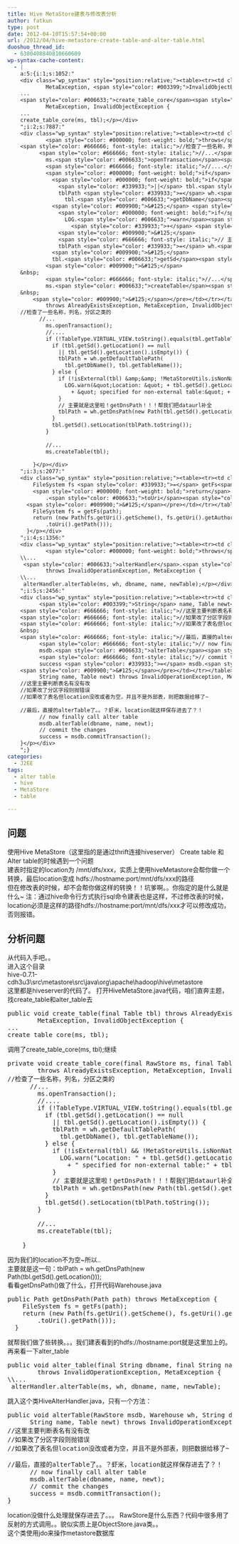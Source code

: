 ```yaml
---
title: Hive MetaStore建表与修改表分析
author: fatkun
type: post
date: 2012-04-10T15:57:54+00:00
url: /2012/04/hive-metastore-create-table-and-alter-table.html
duoshuo_thread_id:
  - 6300408840810660609
wp-syntax-cache-content:
  - |
    a:5:{i:1;s:1052:"
    <div class="wp_syntax" style="position:relative;"><table><tr><td class="code"><pre class="java" style="font-family:monospace;"><span style="color: #000000; font-weight: bold;">public</span> <span style="color: #000066; font-weight: bold;">void</span> create_table<span style="color: #009900;">&#40;</span><span style="color: #000000; font-weight: bold;">final</span> Table tbl<span style="color: #009900;">&#41;</span> <span style="color: #000000; font-weight: bold;">throws</span> AlreadyExistsException,
            MetaException, <span style="color: #003399;">InvalidObjectException</span> <span style="color: #009900;">&#123;</span>
    ...
    <span style="color: #006633;">create_table_core</span><span style="color: #009900;">&#40;</span>ms, tbl<span style="color: #009900;">&#41;</span><span style="color: #339933;">;</span></pre></td></tr></table><p class="theCode" style="display:none;">public void create_table(final Table tbl) throws AlreadyExistsException,
            MetaException, InvalidObjectException {
    ...
    create_table_core(ms, tbl);</p></div>
    ";i:2;s:7887:"
    <div class="wp_syntax" style="position:relative;"><table><tr><td class="code"><pre class="java" style="font-family:monospace;">    <span style="color: #000000; font-weight: bold;">private</span> <span style="color: #000066; font-weight: bold;">void</span> create_table_core<span style="color: #009900;">&#40;</span><span style="color: #000000; font-weight: bold;">final</span> RawStore ms, <span style="color: #000000; font-weight: bold;">final</span> Table tbl<span style="color: #009900;">&#41;</span>
            <span style="color: #000000; font-weight: bold;">throws</span> AlreadyExistsException, MetaException, <span style="color: #003399;">InvalidObjectException</span> <span style="color: #009900;">&#123;</span>
    <span style="color: #666666; font-style: italic;">//检查了一些名称，列名，分区之类的</span>
          <span style="color: #666666; font-style: italic;">//...</span>
            ms.<span style="color: #006633;">openTransaction</span><span style="color: #009900;">&#40;</span><span style="color: #009900;">&#41;</span><span style="color: #339933;">;</span>
            <span style="color: #666666; font-style: italic;">//....</span>
            <span style="color: #000000; font-weight: bold;">if</span> <span style="color: #009900;">&#40;</span><span style="color: #339933;">!</span>TableType.<span style="color: #006633;">VIRTUAL_VIEW</span>.<span style="color: #006633;">toString</span><span style="color: #009900;">&#40;</span><span style="color: #009900;">&#41;</span>.<span style="color: #006633;">equals</span><span style="color: #009900;">&#40;</span>tbl.<span style="color: #006633;">getTableType</span><span style="color: #009900;">&#40;</span><span style="color: #009900;">&#41;</span><span style="color: #009900;">&#41;</span><span style="color: #009900;">&#41;</span> <span style="color: #009900;">&#123;</span>
              <span style="color: #000000; font-weight: bold;">if</span> <span style="color: #009900;">&#40;</span>tbl.<span style="color: #006633;">getSd</span><span style="color: #009900;">&#40;</span><span style="color: #009900;">&#41;</span>.<span style="color: #006633;">getLocation</span><span style="color: #009900;">&#40;</span><span style="color: #009900;">&#41;</span> <span style="color: #339933;">==</span> <span style="color: #000066; font-weight: bold;">null</span>
                <span style="color: #339933;">||</span> tbl.<span style="color: #006633;">getSd</span><span style="color: #009900;">&#40;</span><span style="color: #009900;">&#41;</span>.<span style="color: #006633;">getLocation</span><span style="color: #009900;">&#40;</span><span style="color: #009900;">&#41;</span>.<span style="color: #006633;">isEmpty</span><span style="color: #009900;">&#40;</span><span style="color: #009900;">&#41;</span><span style="color: #009900;">&#41;</span> <span style="color: #009900;">&#123;</span>
                tblPath <span style="color: #339933;">=</span> wh.<span style="color: #006633;">getDefaultTablePath</span><span style="color: #009900;">&#40;</span>
                  tbl.<span style="color: #006633;">getDbName</span><span style="color: #009900;">&#40;</span><span style="color: #009900;">&#41;</span>, tbl.<span style="color: #006633;">getTableName</span><span style="color: #009900;">&#40;</span><span style="color: #009900;">&#41;</span><span style="color: #009900;">&#41;</span><span style="color: #339933;">;</span>
              <span style="color: #009900;">&#125;</span> <span style="color: #000000; font-weight: bold;">else</span> <span style="color: #009900;">&#123;</span>
                <span style="color: #000000; font-weight: bold;">if</span> <span style="color: #009900;">&#40;</span><span style="color: #339933;">!</span>isExternal<span style="color: #009900;">&#40;</span>tbl<span style="color: #009900;">&#41;</span> <span style="color: #339933;">&amp;&amp;</span> <span style="color: #339933;">!</span>MetaStoreUtils.<span style="color: #006633;">isNonNativeTable</span><span style="color: #009900;">&#40;</span>tbl<span style="color: #009900;">&#41;</span><span style="color: #009900;">&#41;</span> <span style="color: #009900;">&#123;</span>
                  LOG.<span style="color: #006633;">warn</span><span style="color: #009900;">&#40;</span><span style="color: #0000ff;">&quot;Location: &quot;</span> <span style="color: #339933;">+</span> tbl.<span style="color: #006633;">getSd</span><span style="color: #009900;">&#40;</span><span style="color: #009900;">&#41;</span>.<span style="color: #006633;">getLocation</span><span style="color: #009900;">&#40;</span><span style="color: #009900;">&#41;</span>
                    <span style="color: #339933;">+</span> <span style="color: #0000ff;">&quot; specified for non-external table:&quot;</span> <span style="color: #339933;">+</span> tbl.<span style="color: #006633;">getTableName</span><span style="color: #009900;">&#40;</span><span style="color: #009900;">&#41;</span><span style="color: #009900;">&#41;</span><span style="color: #339933;">;</span>
                <span style="color: #009900;">&#125;</span>
                <span style="color: #666666; font-style: italic;">// 主要就是这里啦！getDnsPath！！！帮我们把dataurl补全</span>
                tblPath <span style="color: #339933;">=</span> wh.<span style="color: #006633;">getDnsPath</span><span style="color: #009900;">&#40;</span><span style="color: #000000; font-weight: bold;">new</span> Path<span style="color: #009900;">&#40;</span>tbl.<span style="color: #006633;">getSd</span><span style="color: #009900;">&#40;</span><span style="color: #009900;">&#41;</span>.<span style="color: #006633;">getLocation</span><span style="color: #009900;">&#40;</span><span style="color: #009900;">&#41;</span><span style="color: #009900;">&#41;</span><span style="color: #009900;">&#41;</span><span style="color: #339933;">;</span>
              <span style="color: #009900;">&#125;</span>
              tbl.<span style="color: #006633;">getSd</span><span style="color: #009900;">&#40;</span><span style="color: #009900;">&#41;</span>.<span style="color: #006633;">setLocation</span><span style="color: #009900;">&#40;</span>tblPath.<span style="color: #006633;">toString</span><span style="color: #009900;">&#40;</span><span style="color: #009900;">&#41;</span><span style="color: #009900;">&#41;</span><span style="color: #339933;">;</span>
            <span style="color: #009900;">&#125;</span>
    &nbsp;
            <span style="color: #666666; font-style: italic;">//...</span>
            ms.<span style="color: #006633;">createTable</span><span style="color: #009900;">&#40;</span>tbl<span style="color: #009900;">&#41;</span><span style="color: #339933;">;</span>
    &nbsp;
        <span style="color: #009900;">&#125;</span></pre></td></tr></table><p class="theCode" style="display:none;">    private void create_table_core(final RawStore ms, final Table tbl)
            throws AlreadyExistsException, MetaException, InvalidObjectException {
    //检查了一些名称，列名，分区之类的
          //...
            ms.openTransaction();
            //....
            if (!TableType.VIRTUAL_VIEW.toString().equals(tbl.getTableType())) {
              if (tbl.getSd().getLocation() == null
                || tbl.getSd().getLocation().isEmpty()) {
                tblPath = wh.getDefaultTablePath(
                  tbl.getDbName(), tbl.getTableName());
              } else {
                if (!isExternal(tbl) &amp;&amp; !MetaStoreUtils.isNonNativeTable(tbl)) {
                  LOG.warn(&quot;Location: &quot; + tbl.getSd().getLocation()
                    + &quot; specified for non-external table:&quot; + tbl.getTableName());
                }
                // 主要就是这里啦！getDnsPath！！！帮我们把dataurl补全
                tblPath = wh.getDnsPath(new Path(tbl.getSd().getLocation()));
              }
              tbl.getSd().setLocation(tblPath.toString());
            }
    
            //...
            ms.createTable(tbl);
    
        }</p></div>
    ";i:3;s:2077:"
    <div class="wp_syntax" style="position:relative;"><table><tr><td class="code"><pre class="java" style="font-family:monospace;">  <span style="color: #000000; font-weight: bold;">public</span> Path getDnsPath<span style="color: #009900;">&#40;</span>Path path<span style="color: #009900;">&#41;</span> <span style="color: #000000; font-weight: bold;">throws</span> MetaException <span style="color: #009900;">&#123;</span>
        FileSystem fs <span style="color: #339933;">=</span> getFs<span style="color: #009900;">&#40;</span>path<span style="color: #009900;">&#41;</span><span style="color: #339933;">;</span>
        <span style="color: #000000; font-weight: bold;">return</span> <span style="color: #009900;">&#40;</span><span style="color: #000000; font-weight: bold;">new</span> Path<span style="color: #009900;">&#40;</span>fs.<span style="color: #006633;">getUri</span><span style="color: #009900;">&#40;</span><span style="color: #009900;">&#41;</span>.<span style="color: #006633;">getScheme</span><span style="color: #009900;">&#40;</span><span style="color: #009900;">&#41;</span>, fs.<span style="color: #006633;">getUri</span><span style="color: #009900;">&#40;</span><span style="color: #009900;">&#41;</span>.<span style="color: #006633;">getAuthority</span><span style="color: #009900;">&#40;</span><span style="color: #009900;">&#41;</span>, path
            .<span style="color: #006633;">toUri</span><span style="color: #009900;">&#40;</span><span style="color: #009900;">&#41;</span>.<span style="color: #006633;">getPath</span><span style="color: #009900;">&#40;</span><span style="color: #009900;">&#41;</span><span style="color: #009900;">&#41;</span><span style="color: #009900;">&#41;</span><span style="color: #339933;">;</span>
      <span style="color: #009900;">&#125;</span></pre></td></tr></table><p class="theCode" style="display:none;">  public Path getDnsPath(Path path) throws MetaException {
        FileSystem fs = getFs(path);
        return (new Path(fs.getUri().getScheme(), fs.getUri().getAuthority(), path
            .toUri().getPath()));
      }</p></div>
    ";i:4;s:1356:"
    <div class="wp_syntax" style="position:relative;"><table><tr><td class="code"><pre class="java" style="font-family:monospace;">    <span style="color: #000000; font-weight: bold;">public</span> <span style="color: #000066; font-weight: bold;">void</span> alter_table<span style="color: #009900;">&#40;</span><span style="color: #000000; font-weight: bold;">final</span> <span style="color: #003399;">String</span> dbname, <span style="color: #000000; font-weight: bold;">final</span> <span style="color: #003399;">String</span> name, <span style="color: #000000; font-weight: bold;">final</span> Table newTable<span style="color: #009900;">&#41;</span>
            <span style="color: #000000; font-weight: bold;">throws</span> InvalidOperationException, MetaException <span style="color: #009900;">&#123;</span>
    \\...
     <span style="color: #006633;">alterHandler</span>.<span style="color: #006633;">alterTable</span><span style="color: #009900;">&#40;</span>ms, wh, dbname, name, newTable<span style="color: #009900;">&#41;</span><span style="color: #339933;">;</span></pre></td></tr></table><p class="theCode" style="display:none;">    public void alter_table(final String dbname, final String name, final Table newTable)
            throws InvalidOperationException, MetaException {
    \\...
     alterHandler.alterTable(ms, wh, dbname, name, newTable);</p></div>
    ";i:5;s:2456:"
    <div class="wp_syntax" style="position:relative;"><table><tr><td class="code"><pre class="java" style="font-family:monospace;"><span style="color: #000000; font-weight: bold;">public</span> <span style="color: #000066; font-weight: bold;">void</span> alterTable<span style="color: #009900;">&#40;</span>RawStore msdb, Warehouse wh, <span style="color: #003399;">String</span> dbname,
          <span style="color: #003399;">String</span> name, Table newt<span style="color: #009900;">&#41;</span> <span style="color: #000000; font-weight: bold;">throws</span> InvalidOperationException, MetaException <span style="color: #009900;">&#123;</span>
    <span style="color: #666666; font-style: italic;">//这里主要判断表名有没有改</span>
    <span style="color: #666666; font-style: italic;">//如果改了分区字段则抛错误</span>
    <span style="color: #666666; font-style: italic;">//如果改了表名但location没改或者为空，并且不是外部表，则把数据给移了~</span>
    &nbsp;
    <span style="color: #666666; font-style: italic;">//最后，直接的alterTable了。。？虾米，location就这样保存进去了？！</span>
          <span style="color: #666666; font-style: italic;">// now finally call alter table</span>
          msdb.<span style="color: #006633;">alterTable</span><span style="color: #009900;">&#40;</span>dbname, name, newt<span style="color: #009900;">&#41;</span><span style="color: #339933;">;</span>
          <span style="color: #666666; font-style: italic;">// commit the changes</span>
          success <span style="color: #339933;">=</span> msdb.<span style="color: #006633;">commitTransaction</span><span style="color: #009900;">&#40;</span><span style="color: #009900;">&#41;</span><span style="color: #339933;">;</span>
    <span style="color: #009900;">&#125;</span></pre></td></tr></table><p class="theCode" style="display:none;">public void alterTable(RawStore msdb, Warehouse wh, String dbname,
          String name, Table newt) throws InvalidOperationException, MetaException {
    //这里主要判断表名有没有改
    //如果改了分区字段则抛错误
    //如果改了表名但location没改或者为空，并且不是外部表，则把数据给移了~
    
    //最后，直接的alterTable了。。？虾米，location就这样保存进去了？！
          // now finally call alter table
          msdb.alterTable(dbname, name, newt);
          // commit the changes
          success = msdb.commitTransaction();
    }</p></div>
    ";}
categories:
  - J2EE
tags:
  - alter table
  - hive
  - MetaStore
  - table

---
```

## 问题

使用Hive MetaStore（这里指的是通过thrift连接hiveserver） Create table 和 Alter table的时候遇到一个问题  
建表时指定的location为 /mnt/dfs/xxx，实质上使用hiveMetastore会帮你做一个转换，最后location变成 hdfs://hostname:port/mnt/dfs/xxx的路径  
但在修改表的时候，却不会帮你做这样的转换！！坑爹啊。。你指定的是什么就是什么~
注：通过hive命令行方式执行sql命令建表也是这样，不过修改表的时候，location必须是这样的路径hdfs://hostname:port/mnt/dfs/xxx才可以修改成功，否则报错。
## 分析问题

从代码入手吧。。  
进入这个目录  
hive-0.7.1-cdh3u3\src\metastore\src\java\org\apache\hadoop\hive\metastore  
这里都是hiveserver的代码了。
打开HiveMetaStore.java代码，咱们直奔主题，找create\_table和alter\_table去
<pre escaped="true" lang="java">public void create_table(final Table tbl) throws AlreadyExistsException,
        MetaException, InvalidObjectException {
...
create_table_core(ms, tbl);
</pre>
调用了create\_table\_core(ms, tbl);继续
<pre escaped="true" lang="java">private void create_table_core(final RawStore ms, final Table tbl)
        throws AlreadyExistsException, MetaException, InvalidObjectException {
//检查了一些名称，列名，分区之类的
      //...
        ms.openTransaction();
        //....
        if (!TableType.VIRTUAL_VIEW.toString().equals(tbl.getTableType())) {
          if (tbl.getSd().getLocation() == null
            || tbl.getSd().getLocation().isEmpty()) {
            tblPath = wh.getDefaultTablePath(
              tbl.getDbName(), tbl.getTableName());
          } else {
            if (!isExternal(tbl) && !MetaStoreUtils.isNonNativeTable(tbl)) {
              LOG.warn("Location: " + tbl.getSd().getLocation()
                + " specified for non-external table:" + tbl.getTableName());
            }
            // 主要就是这里啦！getDnsPath！！！帮我们把dataurl补全
            tblPath = wh.getDnsPath(new Path(tbl.getSd().getLocation()));
          }
          tbl.getSd().setLocation(tblPath.toString());
        }

        //...
        ms.createTable(tbl);

    }</pre>
因为我们的location不为空~所以..  
主要就是这一句：tblPath = wh.getDnsPath(new Path(tbl.getSd().getLocation()));  
看看getDnsPath()做了什么，打开代码Warehouse.java
<pre escaped="true" lang="java">public Path getDnsPath(Path path) throws MetaException {
    FileSystem fs = getFs(path);
    return (new Path(fs.getUri().getScheme(), fs.getUri().getAuthority(), path
        .toUri().getPath()));
  }</pre>
就帮我们做了些转换。。。我们建表看到的hdfs://hostname:port就是这里加上的。
再来看一下alter_table
<pre escaped="true" lang="java">public void alter_table(final String dbname, final String name, final Table newTable)
        throws InvalidOperationException, MetaException {
\\...
 alterHandler.alterTable(ms, wh, dbname, name, newTable);</pre>
跳入这个类HiveAlterHandler.java，只有一个方法：
<pre escaped="true" lang="java">public void alterTable(RawStore msdb, Warehouse wh, String dbname,
      String name, Table newt) throws InvalidOperationException, MetaException {
//这里主要判断表名有没有改
//如果改了分区字段则抛错误
//如果改了表名但location没改或者为空，并且不是外部表，则把数据给移了~

//最后，直接的alterTable了。。？虾米，location就这样保存进去了？！
      // now finally call alter table
      msdb.alterTable(dbname, name, newt);
      // commit the changes
      success = msdb.commitTransaction();
}</pre>
location没做什么处理就保存进去了。。。
RawStore是什么东西？代码中很多用了反射的方式调用。。貌似实质上是ObjectStore.java类。。  
这个类使用jdo来操作metastore数据库